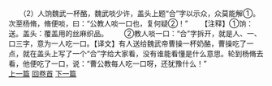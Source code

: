 　　（2）人饷魏武一杯酪，魏武啖少许，盖头上题“合”字以示众，众莫能解①。次至杨脩，脩便啖，曰：“公教人啖一口也，复何疑②！”
　　【注释】①饷：送。盖头：覆盖用的丝麻织品。
　　②教人啖一口：“合”字拆开，就是人、一、口三字，意为一人吃一口。【译文】有人送给魏武帝曹操一杯奶酪，曹操吃了一点，就在盖头上写了一个“合”字给大家看，没有谁能看懂是什么意思。轮到杨脩去看，他便吃了一口，说：“曹公教每人吃一口呀，还犹豫什么！”
<br>[上一篇](11_1) [回卷首](11_0) [下一篇](11_3)
